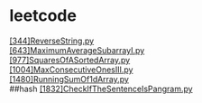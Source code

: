 # leetcode
[[344]ReverseString.py](src/leetcode/editor/en/ReverseString.py)
</br>
[[643]MaximumAverageSubarrayI.py](src/leetcode/editor/en/MaximumAverageSubarrayI.py)</br>
[[977]SquaresOfASortedArray.py](src/leetcode/editor/en/SquaresOfASortedArray.py)</br>
[[1004]MaxConsecutiveOnesIII.py](src/leetcode/editor/en/MaxConsecutiveOnesIII.py)</br>
[[1480]RunningSumOf1dArray.py](src/leetcode/editor/en/RunningSumOf1dArray.py)</br>
##hash
[[1832]CheckIfTheSentenceIsPangram.py](src/leetcode/editor/en/CheckIfTheSentenceIsPangram.py)
